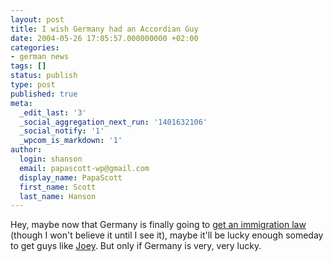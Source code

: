 ```yaml
---
layout: post
title: I wish Germany had an Accordian Guy
date: 2004-05-26 17:05:57.000000000 +02:00
categories:
- german news
tags: []
status: publish
type: post
published: true
meta:
  _edit_last: '3'
  _social_aggregation_next_run: '1401632106'
  _social_notify: '1'
  _wpcom_is_markdown: '1'
author:
  login: shanson
  email: papascott-wp@gmail.com
  display_name: PapaScott
  first_name: Scott
  last_name: Hanson
---
```

<p>Hey, maybe now that Germany is finally going to <a title="Zuwanderungsgesetz: Na Bitte, es geht doch. [Lummaland]" href="http://lumma.de/eintrag.php?id=254">get an immigration law</a> (though I won't believe it until I see it), maybe it'll be lucky enough someday to get guys like <a title="The Adventures of Accordion Guy in the 21st Century :: Almost 30 years later, and I still don't belong" href="http://accordionguy.blogware.com/blog/_archives/2004/5/26/76351.html">Joey</a>. But only if Germany is very, very lucky.</p>
